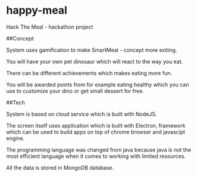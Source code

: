 # happy-meal
Hack The Meal - hackathon project

##Concept

System uses gamification to make SmartMeal - concept more exiting.

You will have your own pet dinosaur which will react to the way you eat.

There can be different achievements which makes eating more fun.

You will be awarded points from for example eating healthy which you can use to customize your dino or get small dessert for free.

##Tech

System is based on cloud service which is built with NodeJS.

The screen itself uses application which is built with Electron, framework which can be used to build apps on top of chrome browser and javascipt engine.

The programming language was changed from java because java is not the most efficient language when it comes to working with limited resources.

All the data is stored in MongoDB database.

